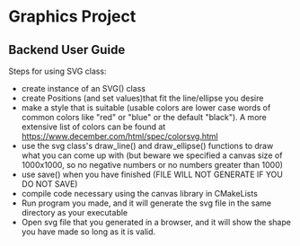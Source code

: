 # Graphics Project

## Backend User Guide

Steps for using SVG class:

- create instance of an SVG() class
- create Positions (and set values)that fit the line/ellipse you desire
- make a style that is suitable (usable colors are lower case words of common colors like "red" or "blue" or the default "black"). A more extensive list of colors can be found at https://www.december.com/html/spec/colorsvg.html
- use the svg class's draw_line() and draw_ellipse() functions to draw what you can come up with (but beware we specified a canvas size of 1000x1000, so no negative numbers or no numbers greater than 1000)
- use save() when you have finished (FILE WILL NOT GENERATE IF YOU DO NOT SAVE)
- compile code necessary using the canvas library in CMakeLists
- Run program you made, and it will generate the svg file in the same directory as your executable
- Open svg file that you generated in a browser, and it will show the shape you have made so long as it is valid.